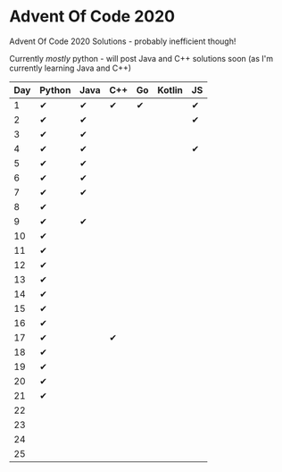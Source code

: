 # Advent Of Code 2020

Advent Of Code 2020 Solutions - probably inefficient though!

Currently *mostly* python - will post Java and C++ solutions soon (as I'm currently learning Java and C++)


| Day | Python   | Java     | C++      | Go       | Kotlin   | JS       |
| --- | -------- | -------- | -------- | -------- | -------- | -------- |
| 1   | &#10004; | &#10004; | &#10004; | &#10004; |          | &#10004; |
| 2   | &#10004; | &#10004; |          |          |          | &#10004; |
| 3   | &#10004; | &#10004; |          |          |          |          |
| 4   | &#10004; | &#10004; |          |          |          | &#10004; |
| 5   | &#10004; | &#10004; |          |          |          |          |
| 6   | &#10004; | &#10004; |          |          |          |          |
| 7   | &#10004; | &#10004; |          |          |          |          |
| 8   | &#10004; |          |          |          |          |          |
| 9   | &#10004; | &#10004; |          |          |          |          |
| 10  | &#10004; |          |          |          |          |          |
| 11  | &#10004; |          |          |          |          |          |
| 12  | &#10004; |          |          |          |          |          |
| 13  | &#10004; |          |          |          |          |          |
| 14  | &#10004; |          |          |          |          |          |
| 15  | &#10004; |          |          |          |          |          |
| 16  | &#10004; |          |          |          |          |          |
| 17  | &#10004; |          | &#10004; |          |          |          |
| 18  | &#10004; |          |          |          |          |          |
| 19  | &#10004; |          |          |          |          |          |
| 20  | &#10004; |          |          |          |          |          |
| 21  | &#10004; |          |          |          |          |          |
| 22  |          |          |          |          |          |          |
| 23  |          |          |          |          |          |          |
| 24  |          |          |          |          |          |          |
| 25  |          |          |          |          |          |          |
 
